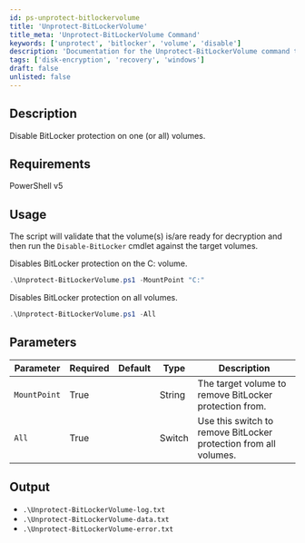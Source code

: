 ```yaml
---
id: ps-unprotect-bitlockervolume
title: 'Unprotect-BitLockerVolume'
title_meta: 'Unprotect-BitLockerVolume Command'
keywords: ['unprotect', 'bitlocker', 'volume', 'disable']
description: 'Documentation for the Unprotect-BitLockerVolume command to disable BitLocker protection on one or all volumes.'
tags: ['disk-encryption', 'recovery', 'windows']
draft: false
unlisted: false
---
```


## Description
Disable BitLocker protection on one (or all) volumes.

## Requirements
PowerShell v5

## Usage
The script will validate that the volume(s) is/are ready for decryption and then run the `Disable-BitLocker` cmdlet against the target volumes.

Disables BitLocker protection on the C: volume.
```powershell
.\Unprotect-BitLockerVolume.ps1 -MountPoint "C:"
```

Disables BitLocker protection on all volumes.
```powershell
.\Unprotect-BitLockerVolume.ps1 -All
```

## Parameters
| Parameter         | Required  | Default   | Type      | Description                               |
| ----------------- | --------- | --------- | --------- | ----------------------------------------- |
| `MountPoint`      | True      |           | String    | The target volume to remove BitLocker protection from. |
| `All`             | True      |           | Switch    | Use this switch to remove BitLocker protection from all volumes. |

## Output
- `.\Unprotect-BitLockerVolume-log.txt`
- `.\Unprotect-BitLockerVolume-data.txt`
- `.\Unprotect-BitLockerVolume-error.txt`

